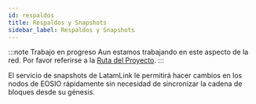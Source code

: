 ```yaml
---
id: respaldos
title: Respaldos y Snapshots 
sidebar_label: Respaldos y Snapshots
---
```


:::note Trabajo en progreso
Aun estamos trabajando en este aspecto de la red. Por favor referirse a la [Ruta del Proyecto](../testnet/roadmap).
:::

El servicio de snapshots de LatamLink le permitirá hacer cambios en los nodos de EOSIO rápidamente sin necesidad de sincronizar la cadena de bloques desde su génesis.
